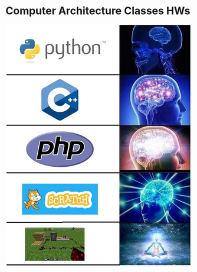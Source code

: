 # Computer Architecture Classes HWs

![alt text](https://github.com/OFFLUCK/Architecture/blob/master/meme.png)
